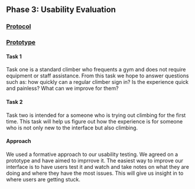 ## Phase 3: Usability Evaluation

### [Protocol](../Assets/Protocol-SpeedClimbing.pdf/)

### [Prototype](https://xd.adobe.com/view/d85142a4-0da3-48b5-4778-11d3ea7b63f2-ae60/)

#### Task 1
Task one is a standard climber who frequents a gym and does not require equipment or staff assistance.
From this task we hope to answer questions such as: how quickly can a regular climber sign in? Is the experience
quick and painless? What can we improve for them?

#### Task 2
Task two is intended for a someone who is trying out climbing for the first time. This task will help us figure out
how the experience is for someone who is not only new to the interface but also climbing. 

#### Approach
We used a formative approach to our usability testing. We agreed on a prototype and have aimed to imprrove it. The easiest way to improve
our interface is to have users test it and watch and take notes on what they are doing and where they have the most issues. This will give us insight in to where users are getting stuck.
